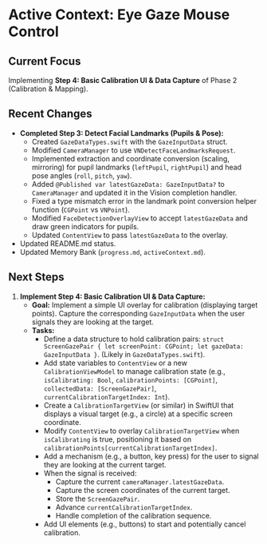 # Active Context: Eye Gaze Mouse Control

## Current Focus

Implementing **Step 4: Basic Calibration UI & Data Capture** of Phase 2 (Calibration & Mapping).

## Recent Changes

-   **Completed Step 3: Detect Facial Landmarks (Pupils & Pose):**
    -   Created `GazeDataTypes.swift` with the `GazeInputData` struct.
    -   Modified `CameraManager` to use `VNDetectFaceLandmarksRequest`.
    -   Implemented extraction and coordinate conversion (scaling, mirroring) for pupil landmarks (`leftPupil`, `rightPupil`) and head pose angles (`roll`, `pitch`, `yaw`).
    -   Added `@Published var latestGazeData: GazeInputData?` to `CameraManager` and updated it in the Vision completion handler.
    -   Fixed a type mismatch error in the landmark point conversion helper function (`CGPoint` vs `VNPoint`).
    -   Modified `FaceDetectionOverlayView` to accept `latestGazeData` and draw green indicators for pupils.
    -   Updated `ContentView` to pass `latestGazeData` to the overlay.
-   Updated README.md status.
-   Updated Memory Bank (`progress.md`, `activeContext.md`).

## Next Steps

1.  **Implement Step 4: Basic Calibration UI & Data Capture:**
    *   **Goal:** Implement a simple UI overlay for calibration (displaying target points). Capture the corresponding `GazeInputData` when the user signals they are looking at the target.
    *   **Tasks:**
        *   Define a data structure to hold calibration pairs: `struct ScreenGazePair { let screenPoint: CGPoint; let gazeData: GazeInputData }`. (Likely in `GazeDataTypes.swift`).
        *   Add state variables to `ContentView` or a new `CalibrationViewModel` to manage calibration state (e.g., `isCalibrating: Bool`, `calibrationPoints: [CGPoint]`, `collectedData: [ScreenGazePair]`, `currentCalibrationTargetIndex: Int`).
        *   Create a `CalibrationTargetView` (or similar) in SwiftUI that displays a visual target (e.g., a circle) at a specific screen coordinate.
        *   Modify `ContentView` to overlay `CalibrationTargetView` when `isCalibrating` is true, positioning it based on `calibrationPoints[currentCalibrationTargetIndex]`.
        *   Add a mechanism (e.g., a button, key press) for the user to signal they are looking at the current target.
        *   When the signal is received:
            *   Capture the current `cameraManager.latestGazeData`.
            *   Capture the screen coordinates of the current target.
            *   Store the `ScreenGazePair`.
            *   Advance `currentCalibrationTargetIndex`.
            *   Handle completion of the calibration sequence.
        *   Add UI elements (e.g., buttons) to start and potentially cancel calibration.
